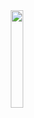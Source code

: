 <div id="header" align="center">
  <img src="https://github.com/user-attachments/assets/c246f38b-88ea-4c4c-a78c-ec0058345389" style="width:20%" align="center">
</div>
